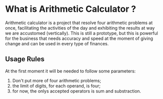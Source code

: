 # What is Arithmetic Calculator ?
Arithmetic calculator is a project that resolve four arithmetic problems at once, facilitating the activities of the day and exhibiting the results at way we are accustomed (vertically). 
This is still a prototype, but this is powerful for the business that needs accuracy and speed at the moment of giving change and can be used in every type of finances.
## Usage Rules 
At the first moment it will be needed to follow some parameters:
1. Don't put more of four arithmetic problems;
2. the limit of digits, for each  operand, is four;
3. for now, the onlys accepted operators is sum and substraction.
